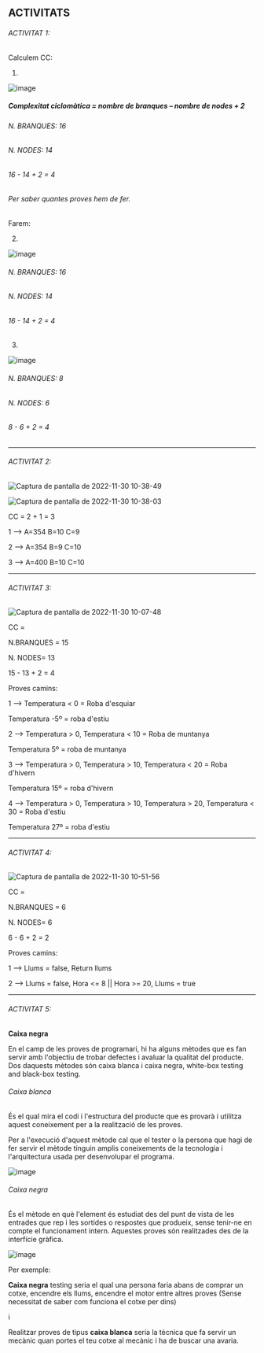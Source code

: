 ## ACTIVITATS

###### ACTIVITAT 1:

Calculem CC:

1.

![image](https://user-images.githubusercontent.com/113586105/204755853-198767a8-174a-418b-a46e-b877ae8cc2e0.png)

##### Complexitat ciclomàtica = nombre de branques – nombre de nodes + 2

###### N. BRANQUES: 16

###### N. NODES: 14

###### 16 - 14 + 2 = 4

###### Per saber quantes proves hem de fer.

Farem:

2.

![image](https://user-images.githubusercontent.com/113586105/205242455-7d7be27a-d094-4700-8c86-637f161f0e7a.png)


###### N. BRANQUES: 16

###### N. NODES: 14

###### 16 - 14 + 2 = 4

3.

![image](https://user-images.githubusercontent.com/113586105/205242595-c92f54fa-27a8-4e3f-a668-4f08dd652933.png)

###### N. BRANQUES: 8

###### N. NODES: 6

###### 8 - 6 + 2 = 4


---------------------------------------------------------------------------------------------------------------------------------------------------------

###### ACTIVITAT 2:

![Captura de pantalla de 2022-11-30 10-38-49](https://user-images.githubusercontent.com/113586105/204760936-bd939b71-62a9-4dae-a05f-78b040d91ac6.png)

![Captura de pantalla de 2022-11-30 10-38-03](https://user-images.githubusercontent.com/113586105/204760841-bdf02a42-6929-42cc-961f-f2b51c0d4729.png)

CC = 2 + 1 = 3

1 --> A=354 B=10 C=9

2 --> A=354 B=9 C=10

3 --> A=400 B=10 C=10

---------------------------------------------------------------------------------------------------------------------------------------------------------

###### ACTIVITAT 3:

![Captura de pantalla de 2022-11-30 10-07-48](https://user-images.githubusercontent.com/113586105/204754044-e49aee8b-3056-4209-a62a-6ce55e05b2ea.png)

CC = 

N.BRANQUES = 15

N. NODES= 13

15 - 13 + 2 = 4

Proves camins:

1 --> Temperatura < 0 = Roba d'esquiar

Temperatura -5º = roba d'estiu

2 --> Temperatura > 0, Temperatura < 10 = Roba de muntanya

Temperatura 5º = roba de muntanya

3 --> Temperatura > 0, Temperatura > 10, Temperatura < 20 = Roba d'hivern

Temperatura 15º = roba d'hivern

4 --> Temperatura > 0, Temperatura > 10, Temperatura > 20, Temperatura < 30 = Roba d'estiu

Temperatura 27º = roba d'estiu 


---------------------------------------------------------------------------------------------------------------------------------------------------------

###### ACTIVITAT 4:

![Captura de pantalla de 2022-11-30 10-51-56](https://user-images.githubusercontent.com/113586105/204764257-f823d2a6-2502-43ae-8cea-1e77fb3772a9.png)

CC =

N.BRANQUES = 6

N. NODES= 6

6 - 6 + 2 = 2

Proves camins:

1 --> Llums = false, Return llums

2 -->  Llums = false, Hora <= 8 || Hora >= 20, Llums = true


---------------------------------------------------------------------------------------------------------------------------------------------------------

###### ACTIVITAT 5:

**Caixa negra**

En el camp de les proves de programari, hi ha alguns mètodes que es fan servir amb l'objectiu de trobar defectes i avaluar la qualitat del producte. Dos daquests mètodes són caixa blanca i caixa negra, white-box testing and black-box testing.

###### Caixa blanca

És el qual mira el codi i l'estructura del producte que es provarà i utilitza aquest coneixement per a la realització de les proves.

Per a l'execució d'aquest mètode cal que el tester o la persona que hagi de fer servir el mètode tinguin amplis coneixements de la tecnologia i l'arquitectura usada per desenvolupar el programa.

![image](https://user-images.githubusercontent.com/113586105/205248218-30408a23-46dc-48e3-94b4-f15deb9b63a3.png)

###### Caixa negra

És el mètode en què l'element és estudiat des del punt de vista de les entrades que rep i les sortides o respostes que produeix, sense tenir-ne en compte el funcionament intern. Aquestes proves són realitzades des de la interfície gràfica.

![image](https://user-images.githubusercontent.com/113586105/205248366-91591a16-821e-48f5-a625-007740bae67e.png)

Per exemple:

**Caixa negra** testing seria el qual una persona faria abans de comprar un cotxe, encendre els llums, encendre el motor entre altres proves (Sense necessitat de saber com funciona el cotxe per dins)

i 

Realitzar proves de tipus **caixa blanca** seria la tècnica que fa servir un mecànic quan portes el teu cotxe al mecànic i ha de buscar una avaria.
